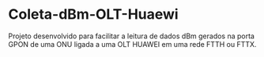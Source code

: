 # Coleta-dBm-OLT-Huaewi

Projeto desenvolvido para facilitar a leitura de dados dBm gerados na porta GPON de uma ONU ligada a uma OLT HUAWEI em uma rede FTTH ou FTTX.
